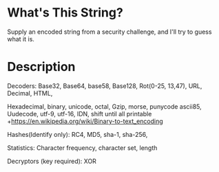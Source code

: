 # What's This String?

Supply an encoded string from a security challenge, and I'll try to guess what it is.

# Description



Decoders:
Base32, Base64, base58, Base128, Rot(0-25, 13,47), URL, Decimal, HTML,

 Hexadecimal, binary, unicode, octal, Gzip,  morse, punycode ascii85, Uudecode, utf-9, utf-16, IDN, shift until all printable
+https://en.wikipedia.org/wiki/Binary-to-text_encoding

Hashes(Identify only):
RC4, MD5, sha-1, sha-256,

Statistics:
Character frequency,  character set, length

Decryptors (key required):
XOR
